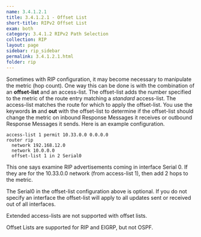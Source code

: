 ```yaml
---
name: 3.4.1.2.1
title: 3.4.1.2.1 - Offset List
short-title: RIPv2 Offset List
exam: both
category: 3.4.1.2 RIPv2 Path Selection
collection: RIP
layout: page
sidebar: rip_sidebar
permalink: 3.4.1.2.1.html
folder: rip
---
```

Sometimes with RIP configuration, it may become necessary to manipulate the metric (hop count). One way this can be done is with the combination of an **offset-list** and an access-list. The offset-list adds the number specified to the metric of the route entry matching a *standard* access-list. The access-list matches the route for which to apply the offset-list. You use the keywords **in** and **out** with the offset-list to determine if the offset-list should change the metric on inbound Response Messages it receives or outbound Response Messages it sends. Here is an example configuration.
```
access-list 1 permit 10.33.0.0 0.0.0.0
router rip
  network 192.168.12.0
  network 10.0.0.0
  offset-list 1 in 2 Serial0
```
This one says examine RIP advertisements coming in interface Serial 0. If they are for the 10.33.0.0 network (from access-list 1), then add 2 hops to the metric.

The Serial0 in the offset-list configuration above is optional. If you do not specify an interface the offset-list will apply to all updates sent or received out of all interfaces.

Extended access-lists are not supported with offset lists.

Offset Lists are supported for RIP and EIGRP, but not OSPF.
